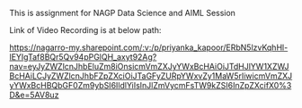 This is assignment for NAGP Data Science and AIML Session

Link of Video Recording is at below path:


https://nagarro-my.sharepoint.com/:v:/p/priyanka_kapoor/ERbN5lzvKqhHl-lEYIgTaf8BQr5Qv94pPGlQH_axyt92Ag?nav=eyJyZWZlcnJhbEluZm8iOnsicmVmZXJyYWxBcHAiOiJTdHJlYW1XZWJBcHAiLCJyZWZlcnJhbFZpZXciOiJTaGFyZURpYWxvZy1MaW5rIiwicmVmZXJyYWxBcHBQbGF0Zm9ybSI6IldlYiIsInJlZmVycmFsTW9kZSI6InZpZXcifX0%3D&e=5AV8uz


